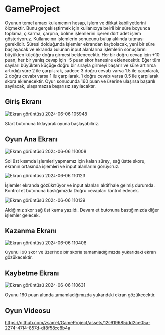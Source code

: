 # GameProject

Oyunun temel amacı kullanıcının hesap, işlem ve dikkat kabiliyetlerini ölçmektir. Bunu gerçekleştirmek için kullanıcıya belirli bir süre boyunca toplama, çıkarma, çarpma, bölme işlemlerini içeren dört adet işlem gösteriyoruz. Kullanıcının işlemlerin sonucunu bulup aklında tutması gereklidir. Süresi dolduğunda işlemler ekrandan kaybolacak, yeni bir süre başlayacak ve ekranda bulunan input alanlarına işlemlerin sonuçlarını büyükten küçüğe doğru girmesi beklenecektir. Her bir doğru cevap için +10 puan, her bir yanlış cevap için -5 puan skor hanesine eklenecektir. Eğer tüm sayıları büyükten küçüğe doğru bir sırayla girmeyi başarır ve süre artırırsa artırdığı süre 2 ile çarpılarak, sadece 3 doğru cevabı varsa 1.5 ile çarpılarak, 2 doğru cevabı varsa 1 ile çarpılarak, 1 doğru cevabı varsa 0.5 ile çarpılarak skora eklenecektir. Oyun sonucunda 160 puan ve üzerine ulaşırsa başarılı sayılacak, ulaşamazsa başarısız sayılacaktır.

## Giriş Ekranı
![Ekran görüntüsü 2024-06-06 105948](https://github.com/zsamet/GameProject/assets/120919685/e4a6e935-bb44-43fa-b4d7-422aaab6b86d)

Start butonuna tıklayarak oyuna başlayabiliriz.

## Oyun Ana Ekranı
![Ekran görüntüsü 2024-06-06 110008](https://github.com/zsamet/GameProject/assets/120919685/69a3dcd7-9c29-4be4-9abb-18f1195730f6)

Sol üst kısımda işlemleri yapmamız için kalan süreyi, sağ üstte skoru, ekranın ortasında işlemleri ve input alanlarını görüyoruz.

![Ekran görüntüsü 2024-06-06 110123](https://github.com/zsamet/GameProject/assets/120919685/bb4aebec-15fd-4c11-975c-bb0c303d94f5)

İşlemler ekranda gözükmüyor ve input alanları aktif hale gelmiş durumda. Kontrol et butonuna bastığımızda Doğru cevapları kontrol edecek.

![Ekran görüntüsü 2024-06-06 110139](https://github.com/zsamet/GameProject/assets/120919685/a4ce7305-8576-44b6-81df-d2f72a1f003c)

Aldığımız skor sağ üst kısma yazıldı. Devam et butonuna bastığımızda diğer işlemler gelecek.

## Kazanma Ekranı
![Ekran görüntüsü 2024-06-06 110408](https://github.com/zsamet/GameProject/assets/120919685/00fed63f-3f4c-4014-a945-c4f97643e8ee)

Oyunu 160 skor ve üzerinde bir skorla tamamladığımızda yukarıdaki ekran gözükecektir.

## Kaybetme Ekranı
![Ekran görüntüsü 2024-06-06 110631](https://github.com/zsamet/GameProject/assets/120919685/fb396337-4bdf-4a54-96d9-1bb320cfeff2)

Oyunu 160 puan altında tamamladığımızda yukarıdaki ekran gözükecektir.

## Oyun Videosu


https://github.com/zsamet/GameProject/assets/120919685/dd2ce05a-2274-47f4-857d-df8f58cc8b4a

